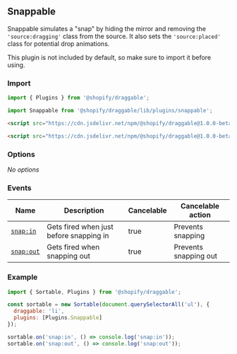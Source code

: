 ## Snappable

Snappable simulates a "snap" by hiding the mirror and removing the `'source:dragging'` class from the source.
It also sets the `'source:placed'` class for potential drop animations.

This plugin is not included by default, so make sure to import it before using.

### Import

```js
import { Plugins } from '@shopify/draggable';
```

```js
import Snappable from '@shopify/draggable/lib/plugins/snappable';
```

```html
<script src="https://cdn.jsdelivr.net/npm/@shopify/draggable@1.0.0-beta.6/lib/plugins.js"></script>
```

```html
<script src="https://cdn.jsdelivr.net/npm/@shopify/draggable@1.0.0-beta.6/lib/plugins/snappable.js"></script>
```

### Options

_No options_

### Events

| Name                  | Description                             | Cancelable | Cancelable action     |
| --------------------- | --------------------------------------- | ---------- | --------------------- |
| [`snap:in`][snapin]   | Gets fired when just before snapping in | true       | Prevents snapping     |
| [`snap:out`][snapout] | Gets fired when snapping out            | true       | Prevents snapping out |

[snapin]: SnappableEvent#snapinevent
[snapout]: SnappableEvent#snapoutevent

### Example

```js
import { Sortable, Plugins } from '@shopify/draggable';

const sortable = new Sortable(document.querySelectorAll('ul'), {
  draggable: 'li',
  plugins: [Plugins.Snappable]
});

sortable.on('snap:in', () => console.log('snap:in'));
sortable.on('snap:out', () => console.log('snap:out'));
```
